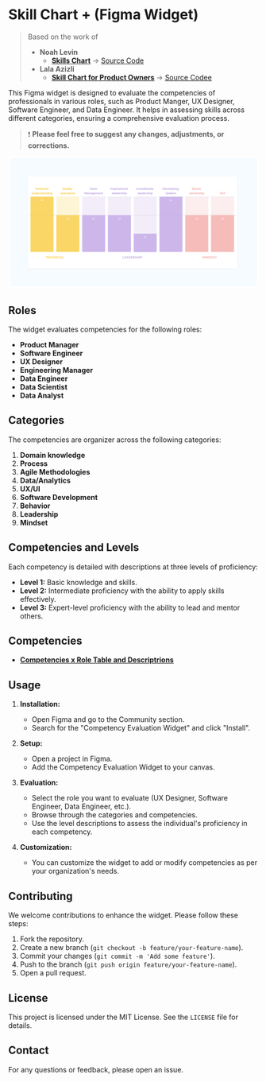 # Skill Chart + (Figma Widget)

> Based on the work of 
> - **Noah Levin**
>     -  [**Skills Chart**](https://www.figma.com/community/widget/1207836110040407856/skills-chart) -> [Source Code](https://github.com/nlevin/figmadesign/tree/main/SkillChart)
> - **Lala Azizli**
>    - [**Skill Chart for Product Owners**](https://www.figma.com/community/widget/1237852363698644601/skill-chart-for-product-owners) -> [Source Codee](https://github.com/lazizli/POlevels)

This Figma widget is designed to evaluate the competencies of professionals in various roles, such as Product Manger, UX Designer, Software Engineer, and Data Engineer. It helps in assessing skills across different categories, ensuring a comprehensive evaluation process.

> ❗️ **Please feel free to suggest any changes, adjustments, or corrections.**

![Widget Preview](./images/CoverArt.png)

## Roles

The widget evaluates competencies for the following roles:

- **Product Manager**
- **Software Engineer**
- **UX Designer**
- **Engineering Manager**
- **Data Engineer**
- **Data Scientist**
- **Data Analyst**

## Categories

The competencies are organizer across the following categories:

1. **Domain knowledge**
2. **Process**
3. **Agile Methodologies**
4. **Data/Analytics**
5. **UX/UI**
6. **Software Development**
7. **Behavior**
8. **Leadership**
9. **Mindset**


## Competencies and Levels

Each competency is detailed with descriptions at three levels of proficiency:

- **Level 1:** Basic knowledge and skills.
- **Level 2:** Intermediate proficiency with the ability to apply skills effectively.
- **Level 3:** Expert-level proficiency with the ability to lead and mentor others.

## Competencies

- **[Competencies x Role Table and Descriptrions](./docs/skill-descriptions.md)**


## Usage

1. **Installation:**
   - Open Figma and go to the Community section.
   - Search for the "Competency Evaluation Widget" and click "Install".

2. **Setup:**
   - Open a project in Figma.
   - Add the Competency Evaluation Widget to your canvas.

3. **Evaluation:**
   - Select the role you want to evaluate (UX Designer, Software Engineer, Data Engineer, etc.).
   - Browse through the categories and competencies.
   - Use the level descriptions to assess the individual's proficiency in each competency.

4. **Customization:**
   - You can customize the widget to add or modify competencies as per your organization's needs.

## Contributing

We welcome contributions to enhance the widget. Please follow these steps:

1. Fork the repository.
2. Create a new branch (`git checkout -b feature/your-feature-name`).
3. Commit your changes (`git commit -m 'Add some feature'`).
4. Push to the branch (`git push origin feature/your-feature-name`).
5. Open a pull request.

## License

This project is licensed under the MIT License. See the `LICENSE` file for details.

## Contact

For any questions or feedback, please open an issue.

